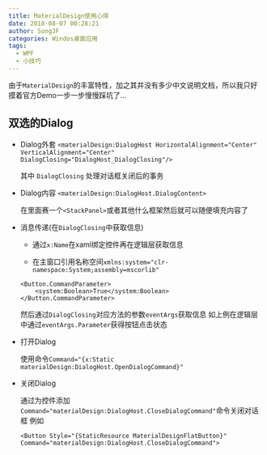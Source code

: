 ```yaml
---
title: MaterialDesign使用心得
date: 2018-08-07 00:28:21
author: SongJF
categories: Windos桌面应用
tags: 
  - WPF
  - 小技巧
---
```


由于`MaterialDesign`的丰富特性，加之其并没有多少中文说明文档，所以我只好摸着官方Demo一步一步慢慢踩坑了...

<!-- more-->

## 双选的Dialog

- Dialog外套 `<materialDesign:DialogHost HorizontalAlignment="Center" VerticalAlignment="Center" DialogClosing="DialogHost_DialogClosing"/>`

  其中 `DialogClosing` 处理对话框关闭后的事务

- Dialog内容 `<materialDesign:DialogHost.DialogContent>`
  
  在里面赛一个`<StackPanel>`或者其他什么框架然后就可以随便填充内容了

- 消息传递(在`DialogClosing`中获取信息)
  
  - 通过`x:Name`在xaml绑定控件再在逻辑层获取信息

  - 在主窗口引用名称空间`xmlns:system="clr-namespace:System;assembly=mscorlib"`

  ``` xaml
  <Button.CommandParameter>
      <system:Boolean>True</system:Boolean>
  </Button.CommandParameter>
  ```

  然后通过`DialogClosing`对应方法的参数`eventArgs`获取信息 如上例在逻辑层中通过`eventArgs.Parameter`获得按钮点击状态

- 打开Dialog
  
  使用命令`Command="{x:Static materialDesign:DialogHost.OpenDialogCommand}"`

- 关闭Dialog

  通过为控件添加`Command="materialDesign:DialogHost.CloseDialogCommand"`命令关闭对话框 例如
  
  `<Button Style="{StaticResource MaterialDesignFlatButton}" Command="materialDesign:DialogHost.CloseDialogCommand">`